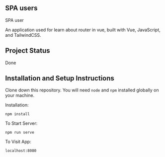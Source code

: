 ## SPA users

SPA user

An application used for learn about router in vue, built with Vue, JavaScript, and TailwindCSS.

## Project Status
Done


## Installation and Setup Instructions

Clone down this repository. You will need `node` and `npm` installed globally on your machine.  

Installation:

`npm install`  

To Start Server:

`npm run serve`  

To Visit App:

`localhost:8080`  
